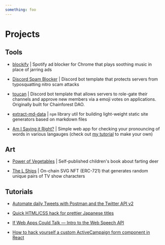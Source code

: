```yaml
---
something: foo
---
```


# Projects

## Tools

- [blockify](https://github.com/clairefro/blockify) | Spotify ad blocker for Chrome that plays soothing music in place of jarring ads

- [Discord Spam Blocker](https://github.com/clairefro/discord-spam-blocker) | Discord bot template that protects servers from typosquatting nitro scam attacks

- [toucan](https://github.com/clairefro/toucan) | Discord bot template that allows servers to role-gate their channels and approve new members via a emoji votes on applications. Originally built for Chainforest DAO.

- [extract-md-data](https://www.npmjs.com/package/extract-md-data) | `npm` library util for building light-weight static site generators based on markdown files

- [Am I Saying it Right?](https://clairefro.github.io/am-i-saying-it-right/) | Simple web app for checking your pronouncing of words in various langauges (check out [my tutorial](https://levelup.gitconnected.com/if-web-apps-could-talk-intro-to-the-web-speech-api-c9f7e0e83aff?gi=c885a4f82128) to make your own)

## Art

- [Power of Vegetables](https://www.power-of-vegetables.com/) | Self-published children's book about farting deer

- [The L Ships](https://github.com/clairefro/thelships)
  | On-chain SVG NFT (ERC-721) that generates random unique pairs of TV show characters

## Tutorials

- [Automate daily Tweets with Postman and the Twitter API v2](https://dev.to/clairefro/automate-daily-tweets-with-postman-and-the-twitter-api-v2-4gg9)

- [Quick HTML/CSS hack for prettier Japanese titles](https://medium.com/@clairefroelich/quick-html-css-hack-for-prettier-japanese-titles-fb4ce3d41309)

- [If Web Apps Could Talk — Intro to the Web Speech API](https://levelup.gitconnected.com/if-web-apps-could-talk-intro-to-the-web-speech-api-c9f7e0e83aff)

- [How to hack yourself a custom ActiveCampaign form component in React](https://medium.com/le-wagon/how-to-hack-yourself-a-custom-activecampaign-form-component-in-react-73e4624dfbff)
